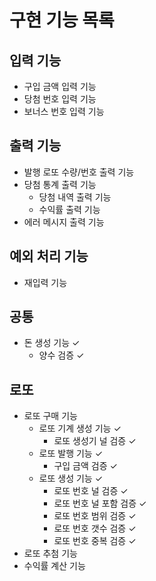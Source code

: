 # 구현 기능 목록

## 입력 기능

- 구입 금액 입력 기능
- 당첨 번호 입력 기능
- 보너스 번호 입력 기능

## 출력 기능

- 발행 로또 수량/번호 출력 기능
- 당첨 통계 출력 기능
    - 당첨 내역 출력 기능
    - 수익률 출력 기능
- 에러 메시지 출력 기능

## 예외 처리 기능

- 재입력 기능

## 공통

- 돈 생성 기능 ✓
    - 양수 검증 ✓

## 로또

- 로또 구매 기능
    - 로또 기계 생성 기능 ✓
        - 로또 생성기 널 검증 ✓
    - 로또 발행 기능 ✓
        - 구입 금액 검증 ✓
    - 로또 생성 기능 ✓
        - 로또 번호 널 검증 ✓
        - 로또 번호 널 포함 검증 ✓
        - 로또 번호 범위 검증 ✓
        - 로또 번호 갯수 검증 ✓
        - 로또 번호 중복 검증 ✓
- 로또 추첨 기능
- 수익률 계산 기능
